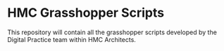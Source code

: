 # HMC Grasshopper Scripts
 This repository will contain all the grasshopper scripts developed by the Digital Practice team within HMC Architects. 
